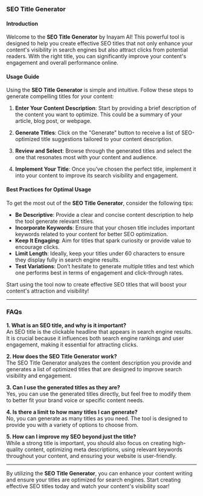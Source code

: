### SEO Title Generator

#### Introduction
Welcome to the **SEO Title Generator** by Inayam AI! This powerful tool is designed to help you create effective SEO titles that not only enhance your content's visibility in search engines but also attract clicks from potential readers. With the right title, you can significantly improve your content's engagement and overall performance online.

#### Usage Guide
Using the **SEO Title Generator** is simple and intuitive. Follow these steps to generate compelling titles for your content:

1. **Enter Your Content Description**: Start by providing a brief description of the content you want to optimize. This could be a summary of your article, blog post, or webpage.
   
2. **Generate Titles**: Click on the "Generate" button to receive a list of SEO-optimized title suggestions tailored to your content description.

3. **Review and Select**: Browse through the generated titles and select the one that resonates most with your content and audience.

4. **Implement Your Title**: Once you’ve chosen the perfect title, implement it into your content to improve its search visibility and engagement.

#### Best Practices for Optimal Usage
To get the most out of the **SEO Title Generator**, consider the following tips:

- **Be Descriptive**: Provide a clear and concise content description to help the tool generate relevant titles.
- **Incorporate Keywords**: Ensure that your chosen title includes important keywords related to your content for better SEO optimization.
- **Keep It Engaging**: Aim for titles that spark curiosity or provide value to encourage clicks.
- **Limit Length**: Ideally, keep your titles under 60 characters to ensure they display fully in search engine results.
- **Test Variations**: Don’t hesitate to generate multiple titles and test which one performs best in terms of engagement and click-through rates.

Start using the tool now to create effective SEO titles that will boost your content's attraction and visibility!

---

### FAQs

**1. What is an SEO title, and why is it important?**  
An SEO title is the clickable headline that appears in search engine results. It is crucial because it influences both search engine rankings and user engagement, making it essential for attracting clicks.

**2. How does the SEO Title Generator work?**  
The SEO Title Generator analyzes the content description you provide and generates a list of optimized titles that are designed to improve search visibility and engagement.

**3. Can I use the generated titles as they are?**  
Yes, you can use the generated titles directly, but feel free to modify them to better fit your brand voice or specific content needs.

**4. Is there a limit to how many titles I can generate?**  
No, you can generate as many titles as you need. The tool is designed to provide you with a variety of options to choose from.

**5. How can I improve my SEO beyond just the title?**  
While a strong title is important, you should also focus on creating high-quality content, optimizing meta descriptions, using relevant keywords throughout your content, and ensuring your website is user-friendly.

---

By utilizing the **SEO Title Generator**, you can enhance your content writing and ensure your titles are optimized for search engines. Start creating effective SEO titles today and watch your content's visibility soar!